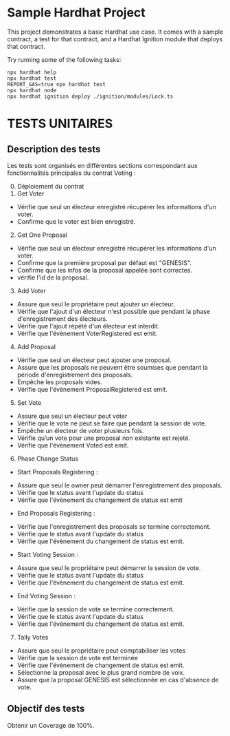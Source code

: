 # Sample Hardhat Project

This project demonstrates a basic Hardhat use case. It comes with a sample contract, a test for that contract, and a Hardhat Ignition module that deploys that contract.

Try running some of the following tasks:

```shell
npx hardhat help
npx hardhat test
REPORT_GAS=true npx hardhat test
npx hardhat node
npx hardhat ignition deploy ./ignition/modules/Lock.ts
```
# TESTS UNITAIRES

## Description des tests
Les tests sont organisés en différentes sections correspondant aux fonctionnalités principales du contrat Voting :

0. Déploiement du contrat
1. Get Voter
- Vérifie que seul un électeur enregistré récupérer les informations d'un voter.
- Confirme que le voter est bien enregistré.
2. Get One Proposal
- Vérifie que seul un électeur enregistré récupérer les informations d'un voter.
- Confirme que la première proposal par défaut est "GENESIS".
- Confirme que les infos de la proposal appelée sont correctes.
- vérifie l'id de la proposal.
3. Add Voter
- Assure que seul le propriétaire peut ajouter un électeur.
- Vérifie que l'ajout d'un électeur n'est possible que pendant la phase d'enregistrement des électeurs.
- Vérifie que l'ajout répété d'un électeur est interdit.
- Vérifie que l'évènement VoterRegistered est emit.
4. Add Proposal
- Vérifie que seul un électeur peut ajouter une proposal.
- Assure que les proposals ne peuvent être soumises que pendant la période d'enregistrement des proposals.
- Empêche les proposals vides.
- Vérifie que l'évènement ProposalRegistered est emit.
5. Set Vote
- Assure que seul un électeur peut voter
- Vérifie que le vote ne peut se faire que pendant la session de vote.
- Empêche un électeur de voter plusieurs fois.
- Vérifie qu’un vote pour une proposal non existante est rejeté.
- Vérifie que l'évènement Voted est emit.
6. Phase Change Status
* Start Proposals Registering : 
- Assure que seul le owner peut démarrer l'enregistrement des proposals.
- Vérifie que le status avant l'update du status
- Vérifie que l'évènement du changement de status est emit
* End Proposals Registering : 
- Vérifie que l'enregistrement des proposals se termine correctement.
- Vérifie que le status avant l'update du status
- Vérifie que l'évènement du changement de status est emit.
* Start Voting Session : 
- Assure que seul le propriétaire peut démarrer la session de vote.
- Vérifie que le status avant l'update du status
- Vérifie que l'évènement du changement de status est emit.
* End Voting Session : 
- Vérifie que la session de vote se termine correctement.
- Vérifie que le status avant l'update du status
- Vérifie que l'évènement du changement de status est emit.
7. Tally Votes
- Assure que seul le propriétaire peut comptabiliser les votes
- Vérifie que la session de vote est terminée
- Vérifie que l'évènement de changement de status est emit.
- Sélectionne la proposal avec le plus grand nombre de voix.
- Assure que la proposal GENESIS est sélectionnée en cas d'absence de vote.

## Objectif des tests
Obtenir un Coverage de 100%.